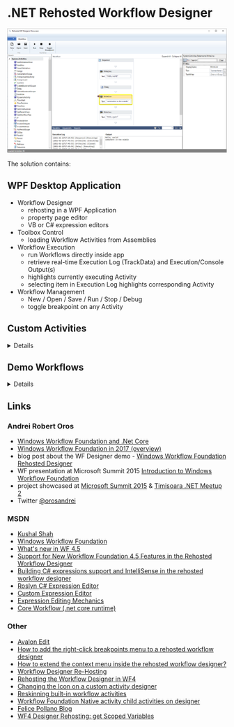 # .NET Rehosted Workflow Designer

![.NET Rehosted Workflow Designer](rehosted-workflow-designer.png ".NET Rehosted Workflow Designer")

The solution contains:

## WPF Desktop Application
* Workflow Designer
  * rehosting in a WPF Application
  * property page editor
  * VB or C# expression editors
* Toolbox Control
  * loading Workflow Activities from Assemblies
* Workflow Execution
  * run Workflows directly inside app
  * retrieve real-time Execution Log (TrackData) and Execution/Console Output(s)
  * highlights currently executing Activity
  * selecting item in Execution Log highlights corresponding Activity
* Workflow Management
  * New / Open / Save / Run / Stop / Debug
  * toggle breakpoint on any Activity

## Custom Activities

<details>

* ShowMessageBox - displays in a MessageBox the Value of the InputData argument
* GetGroupMembers - retrieves the Member Names and Count for a specified Meetup.Com Group
* GetRSVPmembers - retrieves the Member Names and Count for a specified Meetup.Com Event

</details>

## Demo Workflows

<details>

### AzureVmPowerOperations.xaml
* InArguments - VM & Service names
* OutArguments - ActionPerformed
* the workflow connects to Azure & changes the VM power state: if Powered On it will be power off, else powered on

### LocalWinServicesCSV.xaml
* InArguments - Status (default is "running")
* the workflow retrieves the local windows services with the status defined by the inargument, writes the list to a file & opens it

### SvcMonitoring.xaml
* InArguments - Service
* OutArguments - Log
* the state machine workflows monitors the state of the specified windows service; if the state changes, the user gets notified via SMS

### Meetup.xaml
* InArguments - Meetup.COM REST API Key and RSVP (true / false)
* If RSVP = false - the Workflow outputs a list with the Members of a Meetup.Com Group
* If RSVP = true - the Workflow outputs a list with the Attending Members of a Meetup.Com Event

</details>

## Links

### Andrei Robert Oros
* [Windows Workflow Foundation and .Net Core](https://andreioros.com/blog/windows-workflow-foundation-net-core/)
* [Windows Workflow Foundation in 2017 (overview)](https://andreioros.com/blog/windows-workflow-foundation-2017/)
* blog post about the WF Designer demo - [Windows Workflow Foundation Rehosted Designer](http://andreioros.com/blog/windows-workflow-foundation-rehosted-designer/)
* WF presentation at Microsoft Summit 2015 [Introduction to Windows Workflow Foundation](http://www.slideshare.net/orosandrei/windows-workflow-foundation-54773529)
* project showcased at [Microsoft Summit 2015](http://andreioros.com/blog/workflow-foundation-microsoft-summit/#more-92) & [Timisoara .NET Meetup 2](http://www.meetup.com/Timisoara-NET-Meetup/events/186254642/)
* Twitter [@orosandrei](http://twitter.com/orosandrei)

### MSDN
* [Kushal Shah](https://docs.microsoft.com/en-us/archive/blogs/kushals/)
* [Windows Workflow Foundation](http://msdn.microsoft.com/en-us/library/dd489441(v=vs.110).aspx)
* [What's new in WF 4.5](https://msdn.microsoft.com/en-us/library/hh305677.aspx)
* [Support for New Workflow Foundation 4.5 Features in the Rehosted Workflow Designer](https://github.com/dotnet/docs/blob/master/docs/framework/windows-workflow-foundation/wf-features-in-the-rehosted-workflow-designer.md)
* [Building C# expressions support and IntelliSense in the rehosted workflow designer](https://docs.microsoft.com/en-gb/archive/blogs/workflowteam/building-c-expressions-support-and-intellisense-in-the-rehosted-workflow-designer)
* [Roslyn C# Expression Editor](https://github.com/dmetzgar/wf-rehost-roslyn)
* [Custom Expression Editor](https://blogs.msdn.microsoft.com/cathyk/2009/11/05/implementing-a-custom-expression-editor/)
* [Expression Editing Mechanics](https://blogs.msdn.microsoft.com/cathyk/2009/11/09/expression-editing-mechanics/)
* [Core Workflow (.net core runtime)](https://github.com/UiPath/corewf)

### Other
* [Avalon Edit](https://github.com/icsharpcode/AvalonEdit)
* [How to add the right-click breakpoints menu to a rehosted workflow designer
](https://stackoverflow.com/questions/25363874/how-to-add-the-right-click-breakpoints-menu-to-a-rehosted-workflow-designer)
* [How to extend the context menu inside the rehosted workflow designer?
](https://stackoverflow.com/questions/35239162/how-to-extend-the-context-menu-inside-the-rehosted-workflow-designer)
* [Workflow Designer Re-Hosting](https://www.c-sharpcorner.com/article/workflow-designer-re-hosting/)
* [Rehosting the Workflow Designer in WF4](https://blogs.msmvps.com/theproblemsolver/2009/12/23/rehosting-the-workflow-designer-in-wf4/)
* [Changing the Icon on a custom activity designer](https://blogs.msmvps.com/theproblemsolver/2010/01/25/changing-the-icon-on-a-custom-activity-designer/)
* [Reskinning built-in workflow activities](https://kevsoft.net/2014/02/28/re-skinning-built-in-wf-activities.html)
* [Workflow Foundation Native activity child activities on designer
](https://stackoverflow.com/questions/16970113/workflow-foundation-native-activity-child-activities-on-designer)
* [Felice Pollano Blog](http://www.felicepollano.com/CategoryView,category,ReHosting.aspx)
* [WF4 Designer Rehosting: get Scoped Variables
](https://adrianot75.wordpress.com/2010/11/23/wf4-designer-rehosting-get-scoped-variables/)

